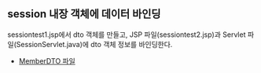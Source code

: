## session 내장 객체에 데이터 바인딩
 sessiontest1.jsp에서 dto 객체를 만들고, JSP 파일(sessiontest2.jsp)과 Servlet 파일(SessionServlet.java)에 dto 객체 정보를 바인딩한다.
- [MemberDTO 파일](https://github.com/suebin/TIL/blob/master/08_jsp/day_01/test/login_and_logout/dto/MemberDTO.java)


